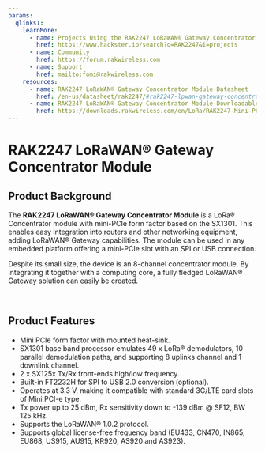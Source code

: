```yaml
---
params:
  qlinks1:
    learnMore:
      - name: Projects Using the RAK2247 LoRaWAN® Gateway Concentrator Module
        href: https://www.hackster.io/search?q=RAK2247&i=projects
      - name: Community
        href: https://forum.rakwireless.com
      - name: Support
        href: mailto:fomi@rakwireless.com
    resources:
      - name: RAK2247 LoRaWAN® Gateway Concentrator Module Datasheet
        href: /en-us/datasheet/rak2247/#rak2247-lpwan-gateway-concentrator-module
      - name: RAK2247 LoRaWAN® Gateway Concentrator Module Downloadables
        href: https://downloads.rakwireless.com/en/LoRa/RAK2247-Mini-PCIe/
---
```


# RAK2247 LoRaWAN® Gateway Concentrator Module

<rk-img
  src="/assets/images/quick-start-guide/rak2247/1.main/rak2247_overview.jpg"
  width="60%"
  figure-number="1"
  caption="RAK2247 LoRaWAN® Gateway Concentrator Module"
/>

## Product Background 
The **RAK2247 LoRaWAN® Gateway Concentrator Module** is a LoRa® Concentrator module with mini-PCIe form factor based on the SX1301. This enables easy integration into routers and other networking equipment, adding LoRaWAN® Gateway capabilities. The module can be used in any embedded platform offering a mini-PCIe slot with an SPI or USB connection.

Despite its small size, the device is an 8-channel concentrator module. By integrating it together with a computing core, a fully fledged LoRaWAN® Gateway solution can easily be created.

<rk-btn
  src="overview.html"
  label="Set up Your RAK2247 LoRaWAN® Gateway Concentrator Module"
/>

&nbsp;

<rk-quick-links :params="$page.frontmatter.params.qlinks1" />

## Product Features
* Mini PCIe form factor with mounted heat-sink.
* SX1301 base band processor emulates 49 x LoRa® demodulators, 10 parallel demodulation paths, and supporting 8 uplinks channel and 1 downlink channel.
* 2 x SX125x Tx/Rx front-ends high/low frequency.
* Built-in FT2232H for SPI to USB 2.0 conversion (optional).
* Operates at 3.3 V, making it compatible with standard 3G/LTE card slots of Mini PCI-e type.
* Tx power up to 25 dBm, Rx sensitivity down to -139 dBm @ SF12, BW 125 kHz.
* Supports the LoRaWAN® 1.0.2 protocol.
* Supports global license-free frequency band (EU433, CN470, IN865, EU868, US915, AU915, KR920, AS920 and AS923).
